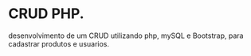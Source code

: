 # CRUD PHP.
desenvolvimento de um CRUD utilizando php, mySQL e Bootstrap, para cadastrar produtos e usuarios.
